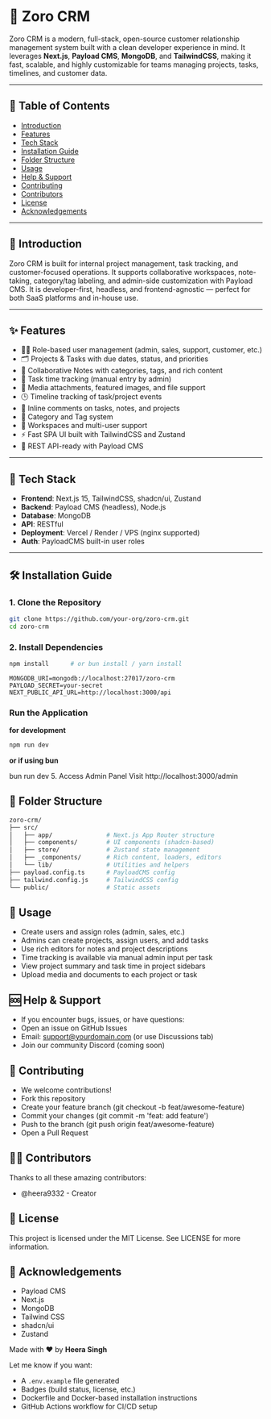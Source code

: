 # 🚀 Zoro CRM

Zoro CRM is a modern, full-stack, open-source customer relationship management system built with a clean developer experience in mind. It leverages **Next.js**, **Payload CMS**, **MongoDB**, and **TailwindCSS**, making it fast, scalable, and highly customizable for teams managing projects, tasks, timelines, and customer data.

---

## 📌 Table of Contents

- [Introduction](#introduction)
- [Features](#features)
- [Tech Stack](#tech-stack)
- [Installation Guide](#installation-guide)
- [Folder Structure](#folder-structure)
- [Usage](#usage)
- [Help & Support](#help--support)
- [Contributing](#contributing)
- [Contributors](#contributors)
- [License](#license)
- [Acknowledgements](#acknowledgements)

---

## 📖 Introduction

Zoro CRM is built for internal project management, task tracking, and customer-focused operations. It supports collaborative workspaces, note-taking, category/tag labeling, and admin-side customization with Payload CMS. It is developer-first, headless, and frontend-agnostic — perfect for both SaaS platforms and in-house use.

---

## ✨ Features

- 🧑‍💼 Role-based user management (admin, sales, support, customer, etc.)
- 🗂️ Projects & Tasks with due dates, status, and priorities
- 📝 Collaborative Notes with categories, tags, and rich content
- 🧠 Task time tracking (manual entry by admin)
- 📎 Media attachments, featured images, and file support
- 🕒 Timeline tracking of task/project events
- 💬 Inline comments on tasks, notes, and projects
- 🔖 Category and Tag system
- 📁 Workspaces and multi-user support
- ⚡ Fast SPA UI built with TailwindCSS and Zustand
- 📡 REST API-ready with Payload CMS

---

## 🧱 Tech Stack

- **Frontend**: Next.js 15, TailwindCSS, shadcn/ui, Zustand
- **Backend**: Payload CMS (headless), Node.js
- **Database**: MongoDB
- **API**: RESTful
- **Deployment**: Vercel / Render / VPS (nginx supported)
- **Auth**: PayloadCMS built-in user roles

---

## 🛠️ Installation Guide

### 1. Clone the Repository

```bash
git clone https://github.com/your-org/zoro-crm.git
cd zoro-crm
```

### 2. Install Dependencies

```bash
npm install      # or bun install / yarn install
```

```.env
MONGODB_URI=mongodb://localhost:27017/zoro-crm
PAYLOAD_SECRET=your-secret
NEXT_PUBLIC_API_URL=http://localhost:3000/api
```

### Run the Application

**for development**

```bash
npm run dev
```

**or if using bun**

bun run dev 5. Access Admin Panel
Visit http://localhost:3000/admin

## 📁 Folder Structure

```bash
zoro-crm/
├── src/
│   ├── app/               # Next.js App Router structure
│   ├── components/        # UI components (shadcn-based)
│   ├── store/             # Zustand state management
│   ├── _components/       # Rich content, loaders, editors
│   └── lib/               # Utilities and helpers
├── payload.config.ts      # PayloadCMS config
├── tailwind.config.js     # TailwindCSS config
└── public/                # Static assets
```

## 🚀 Usage

- Create users and assign roles (admin, sales, etc.)
- Admins can create projects, assign users, and add tasks
- Use rich editors for notes and project descriptions
- Time tracking is available via manual admin input per task
- View project summary and task time in project sidebars
- Upload media and documents to each project or task

## 🆘 Help & Support

- If you encounter bugs, issues, or have questions:
- Open an issue on GitHub Issues
- Email: support@yourdomain.com (or use Discussions tab)
- Join our community Discord (coming soon)

## 🤝 Contributing

- We welcome contributions!
- Fork this repository
- Create your feature branch (git checkout -b feat/awesome-feature)
- Commit your changes (git commit -m 'feat: add feature')
- Push to the branch (git push origin feat/awesome-feature)
- Open a Pull Request

## 👨‍💻 Contributors

Thanks to all these amazing contributors:

- @heera9332 - Creator  

## 📄 License

This project is licensed under the MIT License. See LICENSE for more information.

## 🙏 Acknowledgements

- Payload CMS
- Next.js
- MongoDB
- Tailwind CSS
- shadcn/ui
- Zustand

Made with ❤️ by **Heera Singh**

Let me know if you want:

- A `.env.example` file generated
- Badges (build status, license, etc.)
- Dockerfile and Docker-based installation instructions
- GitHub Actions workflow for CI/CD setup




